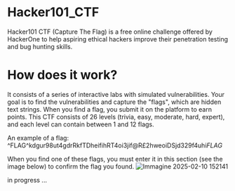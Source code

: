 # Hacker101_CTF
Hacker101 CTF (Capture The Flag) is a free online challenge offered by HackerOne to help aspiring ethical hackers improve their penetration testing and bug hunting skills.
# How does it work?
It consists of a series of interactive labs with simulated vulnerabilities.
Your goal is to find the vulnerabilities and capture the "flags", which are hidden text strings.
When you find a flag, you submit it on the platform to earn points.
This CTF consists of 26 levels (trivia, easy, moderate, hard, expert), and each level can contain between 1 and 12 flags.

An example of a flag: ^FLAG^kdgur98ut4gdrRkfTDheifihRT4oi3jif@R£2hweoiDSjd329f4uhi$FLAG$

When you find one of these flags, you must enter it in this section (see the image below) to confirm the flag you found.
![Immagine 2025-02-10 152141](https://github.com/user-attachments/assets/a07ec232-503f-4374-9c9e-5845d19c0085)


in progress ...
